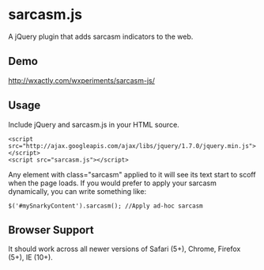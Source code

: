 sarcasm.js
==========

A jQuery plugin that adds sarcasm indicators to the web.

Demo
----

http://wxactly.com/wxperiments/sarcasm-js/

Usage
-----

Include jQuery and sarcasm.js in your HTML source.

    <script src="http://ajax.googleapis.com/ajax/libs/jquery/1.7.0/jquery.min.js"></script>
    <script src="sarcasm.js"></script>

Any element with class="sarcasm" applied to it will see its text start to scoff when the page loads. If you would prefer to apply your sarcasm dynamically, you can write something like:

    $('#mySnarkyContent').sarcasm(); //Apply ad-hoc sarcasm

Browser Support
---------------

It should work across all newer versions of Safari (5+), Chrome, Firefox (5+), IE (10+).
